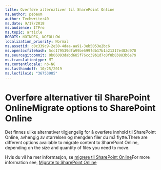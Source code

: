 ```yaml
---
title: Overføre alternativer til SharePoint Online
ms.author: pebaum
author: Techwriter40
ms.date: 9/17/2018
ms.audience: ITPro
ms.topic: article
ROBOTS: NOINDEX, NOFOLLOW
localization_priority: Normal
ms.assetid: c8c339c9-2e50-4daa-aa91-3eb5053e2bc6
ms.openlocfilehash: 5cc179539dfa99be699fdb17b1a21317e482d978
ms.sourcegitcommit: 0b06093dabd685f76cc39b1d7c0f8b03883b6e79
ms.translationtype: MT
ms.contentlocale: nb-NO
ms.lasthandoff: 10/25/2019
ms.locfileid: "36753985"
---
```

# <a name="migrate-options-to-sharepoint-online"></a><span data-ttu-id="aa8a8-102">Overføre alternativer til SharePoint Online</span><span class="sxs-lookup"><span data-stu-id="aa8a8-102">Migrate options to SharePoint Online</span></span>

<span data-ttu-id="aa8a8-103">Det finnes ulike alternativer tilgjengelig for å overføre innhold til SharePoint Online, avhengig av størrelsen og mengden filer du må flytte.</span><span class="sxs-lookup"><span data-stu-id="aa8a8-103">There are different options available to migrate content to SharePoint Online, depending on the size and quantity of files you need to move.</span></span>
  
<span data-ttu-id="aa8a8-104">Hvis du vil ha mer informasjon, se [migrere til SharePoint Online](https://go.microsoft.com/fwlink/?linkid-2022029)</span><span class="sxs-lookup"><span data-stu-id="aa8a8-104">For more information see, [Migrate to SharePoint Online](https://go.microsoft.com/fwlink/?linkid-2022029)</span></span>
  

